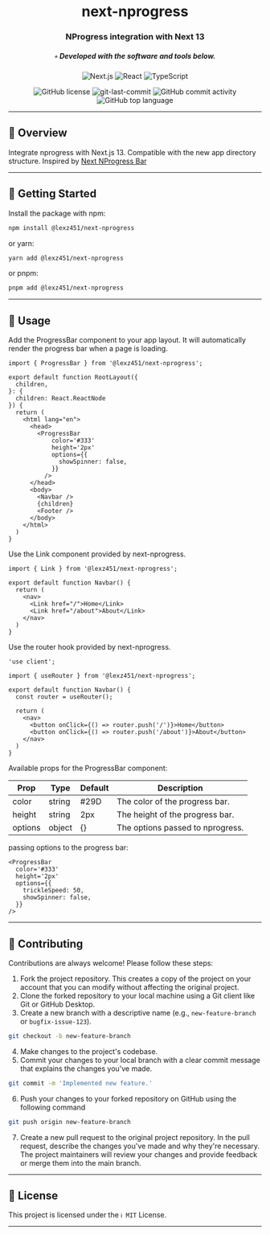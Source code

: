 <div align="center">
<h1 align="center">
next-nprogress
</h1>
<h3>NProgress integration with Next 13</h3>
<h5>◦ Developed with the software and tools below.</h5>


<p align="center">
<img src="https://img.shields.io/badge/Next.js-000000.svg?style&logo=Next.js&logoColor=white" alt="Next.js" />
<img src="https://img.shields.io/badge/React-61DAFB.svg?style&logo=React&logoColor=black" alt="React" />
<img src="https://img.shields.io/badge/TypeScript-3178C6.svg?style&logo=TypeScript&logoColor=white" alt="TypeScript" />
</p>
<img src="https://img.shields.io/github/license/lexz451/next-nprogress?style&color=5D6D7E" alt="GitHub license" />
<img src="https://img.shields.io/github/last-commit/lexz451/next-nprogress?style&color=5D6D7E" alt="git-last-commit" />
<img src="https://img.shields.io/github/commit-activity/m/lexz451/next-nprogress?style&color=5D6D7E" alt="GitHub commit activity" />
<img src="https://img.shields.io/github/languages/top/lexz451/next-nprogress?style&color=5D6D7E" alt="GitHub top language" />
</div>

---

## 📍 Overview

Integrate nprogress with Next.js 13. Compatible with the new app directory structure. Inspired by [Next NProgress Bar](https://github.com/Skyleen77/next-nprogress-bar)

---

## 🚀 Getting Started

Install the package with npm:

```sh
npm install @lexz451/next-nprogress
```
or yarn:

```sh
yarn add @lexz451/next-nprogress
```
or pnpm:

```sh
pnpm add @lexz451/next-nprogress
```

---

## 📖 Usage

Add the ProgressBar component to your app layout. It will automatically render the progress bar when a page is loading.

```tsx
import { ProgressBar } from '@lexz451/next-nprogress';

export default function RootLayout({
  children,
}: {
  children: React.ReactNode
}) {
  return (
    <html lang="en">
      <head>
        <ProgressBar
            color='#333'
            height='2px'
            options={{
              showSpinner: false,
            }}
          />
      </head>
      <body>
        <Navbar />
        {children}
        <Footer />
      </body>
    </html>
  )
}
```

Use the Link component provided by next-nprogress.

```tsx
import { Link } from '@lexz451/next-nprogress';

export default function Navbar() {
  return (
    <nav>
      <Link href="/">Home</Link>
      <Link href="/about">About</Link>
    </nav>
  )
}
```

Use the router hook provided by next-nprogress.

```tsx
'use client';

import { useRouter } from '@lexz451/next-nprogress';

export default function Navbar() {
  const router = useRouter();

  return (
    <nav>
      <button onClick={() => router.push('/')}>Home</button>
      <button onClick={() => router.push('/about')}>About</button>
    </nav>
  )
}
```

Available props for the ProgressBar component:

| Prop | Type | Default | Description |
| --- | --- | --- | --- |
| color | string | #29D | The color of the progress bar. |
| height | string | 2px | The height of the progress bar. |
| options | object | {} | The options passed to nprogress. |

passing options to the progress bar:

```tsx
<ProgressBar
  color='#333'
  height='2px'
  options={{
    trickleSpeed: 50,
    showSpinner: false,
  }}
/>
```

---
## 🤝 Contributing

Contributions are always welcome! Please follow these steps:
1. Fork the project repository. This creates a copy of the project on your account that you can modify without affecting the original project.
2. Clone the forked repository to your local machine using a Git client like Git or GitHub Desktop.
3. Create a new branch with a descriptive name (e.g., `new-feature-branch` or `bugfix-issue-123`).
```sh
git checkout -b new-feature-branch
```
4. Make changes to the project's codebase.
5. Commit your changes to your local branch with a clear commit message that explains the changes you've made.
```sh
git commit -m 'Implemented new feature.'
```
6. Push your changes to your forked repository on GitHub using the following command
```sh
git push origin new-feature-branch
```
7. Create a new pull request to the original project repository. In the pull request, describe the changes you've made and why they're necessary.
The project maintainers will review your changes and provide feedback or merge them into the main branch.

---

## 📄 License

This project is licensed under the `ℹ️ MIT` License.

---
